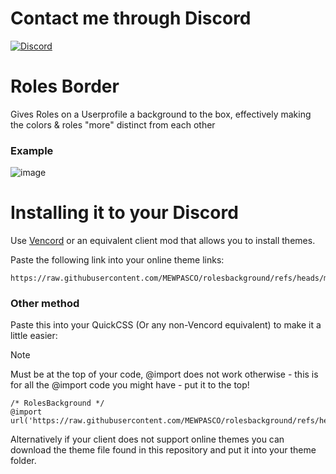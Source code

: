 # Contact me through Discord

[![Discord](https://img.shields.io/discord/1196075698301968455?style=social&logo=discord&label=ΛVΛRIΛ)](https://discord.gg/avia)

# Roles Border

Gives Roles on a Userprofile a background to the box, effectively making the colors & roles "more" distinct from each other

### Example
![image](https://github.com/user-attachments/assets/c3b43d8a-76fa-4284-82c8-602b8b03cb75)

# Installing it to your Discord

Use [Vencord](https://github.com/Vendicated/Vencord) or an equivalent client mod that allows you to install themes.

Paste the following link into your online theme links:
```
https://raw.githubusercontent.com/MEWPASCO/rolesbackground/refs/heads/main/background
```

### Other method 
Paste this into your QuickCSS (Or any non-Vencord equivalent) to make it a little easier:
> [!NOTE]
> Must be at the top of your code, @import does not work otherwise - this is for all the @import code you might have - put it to the top!  
```
/* RolesBackground */
@import url('https://raw.githubusercontent.com/MEWPASCO/rolesbackground/refs/heads/main/background');
```

Alternatively if your client does not support online themes you can download the theme file found in this repository and put it into your theme folder.
